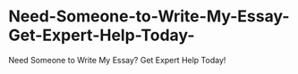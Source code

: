 # Need-Someone-to-Write-My-Essay-Get-Expert-Help-Today-
Need Someone to Write My Essay? Get Expert Help Today!
